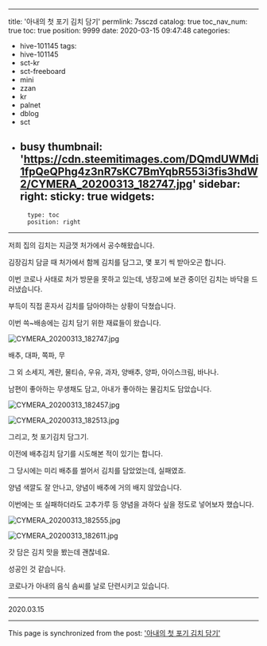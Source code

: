 
---
title: '아내의 첫 포기 김치 담기'
permlink: 7ssczd
catalog: true
toc_nav_num: true
toc: true
position: 9999
date: 2020-03-15 09:47:48
categories:
- hive-101145
tags:
- hive-101145
- sct-kr
- sct-freeboard
- mini
- zzan
- kr
- palnet
- dblog
- sct
- busy
thumbnail: 'https://cdn.steemitimages.com/DQmdUWMdi1fpQeQPhg4z3nR7sKC7BmYqbR553i3fis3hdW2/CYMERA_20200313_182747.jpg'
sidebar:
    right:
        sticky: true
widgets:
    -
        type: toc
        position: right
---


저희 집의 김치는 지금껏 처가에서 공수해왔습니다.

김장김치 담글 때 처가에서 함께 김치를 담그고, 몇 포기 씩 받아오곤 합니다.

이번 코로나 사태로 처가 방문을 못하고 있는데, 냉장고에 보관 중이던 김치는 바닥을 드러냈습니다.

부득이 직접 혼자서 김치를 담아야하는 상황이 닥쳤습니다.

이번 쓱~배송에는 김치 담기 위한 재료들이 왔습니다.

![CYMERA_20200313_182747.jpg](https://cdn.steemitimages.com/DQmdUWMdi1fpQeQPhg4z3nR7sKC7BmYqbR553i3fis3hdW2/CYMERA_20200313_182747.jpg)

배추, 대파, 쪽파, 무

그 외 소세지, 계란, 물티슈, 우유, 과자, 양배추, 양파, 아이스크림, 바나나.

남편이 좋아하는 무생채도 담고, 아내가 좋아하는 물김치도 담았습니다.

![CYMERA_20200313_182457.jpg](https://cdn.steemitimages.com/DQmdRtdjKRPALugu6uJRb6D2MP6YTtecqF6zqZ5p1WDcDyr/CYMERA_20200313_182457.jpg)

![CYMERA_20200313_182513.jpg](https://cdn.steemitimages.com/DQmZB3Fopgr95tEkx4Q6PLVE1VSnGWC5oJZi8DPW4GX2w9K/CYMERA_20200313_182513.jpg)

그리고, 첫 포기김치 담그기.

이전에 배추김치 담기를 시도해본 적이 있기는 합니다.

그 당시에는 미리 배추를 썰어서 김치를 담았었는데, 실패였죠.

양념 색깔도 잘 안나고, 양념이 배추에 거의 배지 않았습니다. 

이번에는 또 실패하더라도 고추가루 등 양념을 과하다 싶을 정도로 넣어보자 했습니다.

![CYMERA_20200313_182555.jpg](https://cdn.steemitimages.com/DQmVe6eZRHQ4XpztzoV3oBAZ339v76ybrwFKjinEZZmwLBB/CYMERA_20200313_182555.jpg)

![CYMERA_20200313_182611.jpg](https://cdn.steemitimages.com/DQmQm97KjShmWGaBeUcx9jHZukKhUyedJTnrkpzZTrFKium/CYMERA_20200313_182611.jpg)

갓 담은 김치 맛을 봤는데 괜찮네요.

성공인 것 같습니다.

코로나가 아내의 음식 솜씨를 날로 단련시키고 있습니다.

***

2020.03.15

- - -

This page is synchronized from the post: ['아내의 첫 포기 김치 담기'](https://steemit.com/@lucky2015/7ssczd)
